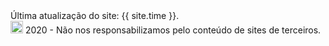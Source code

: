 <footer>
	<div class="grid">
		<div class="observation">
			Última atualização do site: {{ site.time }}.	
		</div>
		<div>
			<a href="http://www.wtfpl.net/" target="_blank"><img src="{{ site.url }}/img/cl.svg" alt="CopyLeft" width="20" /></a> 2020 - Não nos responsabilizamos pelo conteúdo de sites de terceiros.
		</div>
	</div>
</footer>